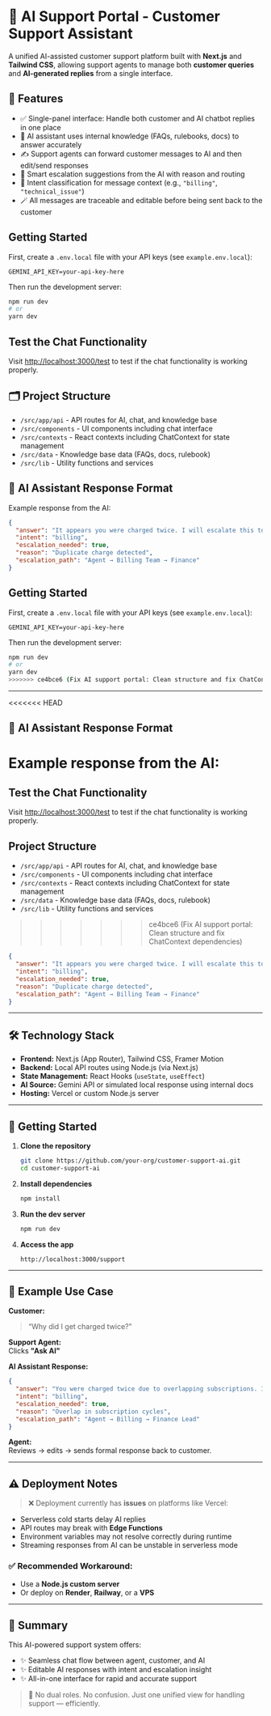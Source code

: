 # 🤖 AI Support Portal - Customer Support Assistant

A unified AI-assisted customer support platform built with **Next.js** and **Tailwind CSS**, allowing support agents to manage both **customer queries** and **AI-generated replies** from a single interface.

## 🌟 Features

- ✅ Single-panel interface: Handle both customer and AI chatbot replies in one place  
- 🤖 AI assistant uses internal knowledge (FAQs, rulebooks, docs) to answer accurately  
- ✍️ Support agents can forward customer messages to AI and then edit/send responses  
- 🚦 Smart escalation suggestions from the AI with reason and routing  
- 🧠 Intent classification for message context (e.g., `"billing"`, `"technical_issue"`)  
- 🪄 All messages are traceable and editable before being sent back to the customer  

## Getting Started

First, create a `.env.local` file with your API keys (see `example.env.local`):

```
GEMINI_API_KEY=your-api-key-here
```

Then run the development server:

```bash
npm run dev
# or
yarn dev
```

## Test the Chat Functionality

Visit [http://localhost:3000/test](http://localhost:3000/test) to test if the chat functionality is working properly.

## 🗂️ Project Structure

- `/src/app/api` - API routes for AI, chat, and knowledge base
- `/src/components` - UI components including chat interface
- `/src/contexts` - React contexts including ChatContext for state management
- `/src/data` - Knowledge base data (FAQs, docs, rulebook)
- `/src/lib` - Utility functions and services

## 🧠 AI Assistant Response Format

Example response from the AI:

```json
{
  "answer": "It appears you were charged twice. I will escalate this to the billing team.",
  "intent": "billing",
  "escalation_needed": true,
  "reason": "Duplicate charge detected",
  "escalation_path": "Agent → Billing Team → Finance"
}
```

## Getting Started

First, create a `.env.local` file with your API keys (see `example.env.local`):

```
GEMINI_API_KEY=your-api-key-here
```

Then run the development server:

```bash
npm run dev
# or
yarn dev
>>>>>>> ce4bce6 (Fix AI support portal: Clean structure and fix ChatContext dependencies)
```

---

<<<<<<< HEAD
## 🧠 AI Assistant Response Format

Example response from the AI:
=======
## Test the Chat Functionality

Visit [http://localhost:3000/test](http://localhost:3000/test) to test if the chat functionality is working properly.

## Project Structure

- `/src/app/api` - API routes for AI, chat, and knowledge base
- `/src/components` - UI components including chat interface
- `/src/contexts` - React contexts including ChatContext for state management
- `/src/data` - Knowledge base data (FAQs, docs, rulebook)
- `/src/lib` - Utility functions and services
>>>>>>> ce4bce6 (Fix AI support portal: Clean structure and fix ChatContext dependencies)

```json
{
  "answer": "It appears you were charged twice. I will escalate this to the billing team.",
  "intent": "billing",
  "escalation_needed": true,
  "reason": "Duplicate charge detected",
  "escalation_path": "Agent → Billing Team → Finance"
}
```

---

## 🛠️ Technology Stack

- **Frontend:** Next.js (App Router), Tailwind CSS, Framer Motion  
- **Backend:** Local API routes using Node.js (via Next.js)  
- **State Management:** React Hooks (`useState`, `useEffect`)  
- **AI Source:** Gemini API or simulated local response using internal docs  
- **Hosting:** Vercel or custom Node.js server  

---

## 🚀 Getting Started

1. **Clone the repository**
   ```bash
   git clone https://github.com/your-org/customer-support-ai.git
   cd customer-support-ai
   ```

2. **Install dependencies**
   ```bash
   npm install
   ```

3. **Run the dev server**
   ```bash
   npm run dev
   ```

4. **Access the app**
   ```
   http://localhost:3000/support
   ```

---

## 🧪 Example Use Case

**Customer:**  
> “Why did I get charged twice?”

**Support Agent:**  
Clicks **"Ask AI"**

**AI Assistant Response:**  
```json
{
  "answer": "You were charged twice due to overlapping subscriptions. I will escalate this to billing.",
  "intent": "billing",
  "escalation_needed": true,
  "reason": "Overlap in subscription cycles",
  "escalation_path": "Agent → Billing → Finance Lead"
}
```

**Agent:**  
Reviews → edits → sends formal response back to customer.

---

## ⚠️ Deployment Notes

> ❌ Deployment currently has **issues** on platforms like Vercel:
- Serverless cold starts delay AI replies  
- API routes may break with **Edge Functions**  
- Environment variables may not resolve correctly during runtime  
- Streaming responses from AI can be unstable in serverless mode  

### ✅ Recommended Workaround:
- Use a **Node.js custom server**  
- Or deploy on **Render**, **Railway**, or a **VPS**

---

## 📌 Summary

This AI-powered support system offers:
- ✨ Seamless chat flow between agent, customer, and AI  
- ✨ Editable AI responses with intent and escalation insight  
- ✨ All-in-one interface for rapid and accurate support  

> 🎯 No dual roles. No confusion. Just one unified view for handling support — efficiently.
